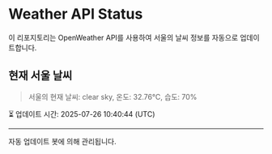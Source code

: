 
# Weather API Status

이 리포지토리는 OpenWeather API를 사용하여 서울의 날씨 정보를 자동으로 업데이트합니다.

## 현재 서울 날씨
> 서울의 현재 날씨: clear sky, 온도: 32.76°C, 습도: 70%

⏳ 업데이트 시간: 2025-07-26 10:40:44 (UTC)

---
자동 업데이트 봇에 의해 관리됩니다.
